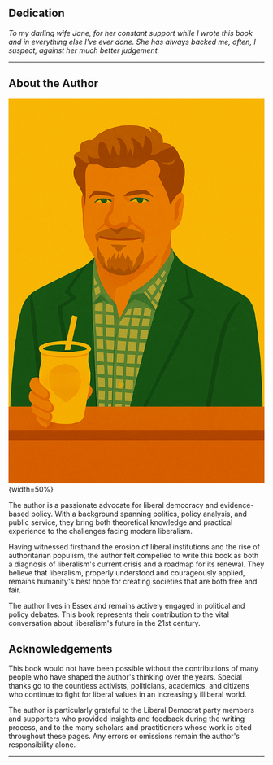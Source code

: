 ## Dedication

*To my darling wife Jane, for her constant support while I wrote this book and in everything else I've ever done. She has always backed me, often, I suspect, against her much better judgement.*

---

## About the Author

![Author Portrait](images/00_stephen_portrait.png){width=50%}

The author is a passionate advocate for liberal democracy and evidence-based policy. With a background spanning politics, policy analysis, and public service, they bring both theoretical knowledge and practical experience to the challenges facing modern liberalism.

Having witnessed firsthand the erosion of liberal institutions and the rise of authoritarian populism, the author felt compelled to write this book as both a diagnosis of liberalism's current crisis and a roadmap for its renewal. They believe that liberalism, properly understood and courageously applied, remains humanity's best hope for creating societies that are both free and fair.

The author lives in Essex and remains actively engaged in political and policy debates. This book represents their contribution to the vital conversation about liberalism's future in the 21st century.

## Acknowledgements

This book would not have been possible without the contributions of many people who have shaped the author's thinking over the years. Special thanks go to the countless activists, politicians, academics, and citizens who continue to fight for liberal values in an increasingly illiberal world.

The author is particularly grateful to the Liberal Democrat party members and supporters who provided insights and feedback during the writing process, and to the many scholars and practitioners whose work is cited throughout these pages. Any errors or omissions remain the author's responsibility alone.

---
